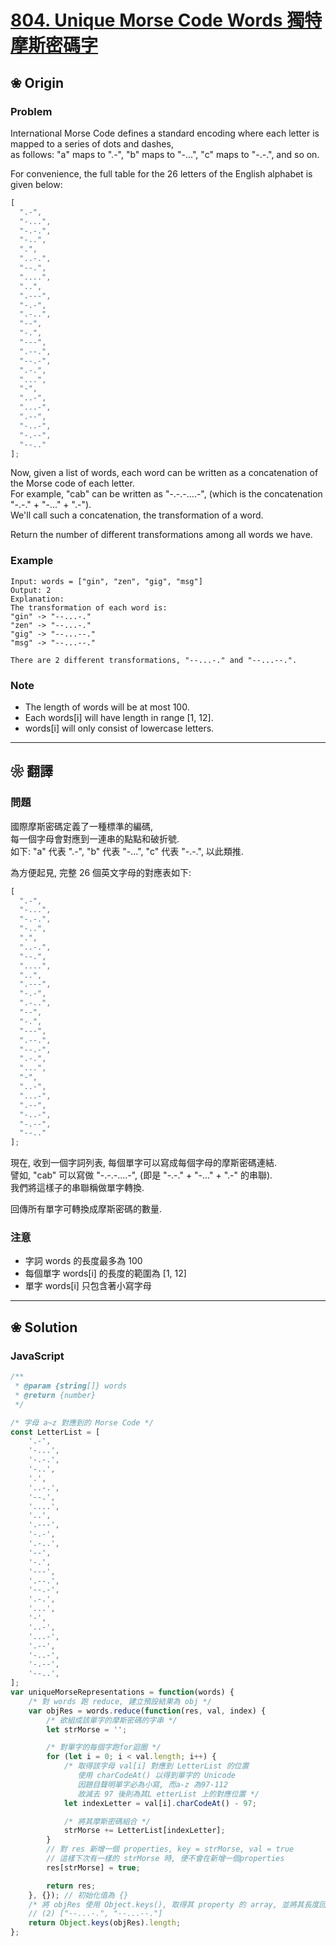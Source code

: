 # [804. Unique Morse Code Words 獨特摩斯密碼字][title]
<!-- 參考 超連結 Source -->
[title]:https://leetcode.com/problems/unique-morse-code-words/description/

## ❀ Origin

### Problem

International Morse Code defines a standard encoding where each letter is mapped to a series of dots and dashes,  
as follows: "a" maps to ".-", "b" maps to "-...", "c" maps to "-.-.", and so on.

For convenience, the full table for the 26 letters of the English alphabet is given below:

```javascript
[
  ".-",
  "-...",
  "-.-.",
  "-..",
  ".",
  "..-.",
  "--.",
  "....",
  "..",
  ".---",
  "-.-",
  ".-..",
  "--",
  "-.",
  "---",
  ".--.",
  "--.-",
  ".-.",
  "...",
  "-",
  "..-",
  "...-",
  ".--",
  "-..-",
  "-.--",
  "--.."
];
```

Now, given a list of words, each word can be written as a concatenation of the Morse code of each letter.  
For example, "cab" can be written as "-.-.-....-", (which is the concatenation "-.-." + "-..." + ".-").  
We'll call such a concatenation, the transformation of a word.

Return the number of different transformations among all words we have.

### Example

```
Input: words = ["gin", "zen", "gig", "msg"]
Output: 2
Explanation:
The transformation of each word is:
"gin" -> "--...-."
"zen" -> "--...-."
"gig" -> "--...--."
"msg" -> "--...--."

There are 2 different transformations, "--...-." and "--...--.".
```

### Note

- The length of words will be at most 100.
- Each words[i] will have length in range [1, 12].
- words[i] will only consist of lowercase letters.

---

## ❀ 翻譯

### 問題

國際摩斯密碼定義了一種標準的編碼,  
每一個字母會對應到一連串的點點和破折號.  
如下: "a" 代表 ".-", "b" 代表 "-...", "c" 代表 "-.-.", 以此類推.

為方便起見, 完整 26 個英文字母的對應表如下:

```javascript
[
  ".-",
  "-...",
  "-.-.",
  "-..",
  ".",
  "..-.",
  "--.",
  "....",
  "..",
  ".---",
  "-.-",
  ".-..",
  "--",
  "-.",
  "---",
  ".--.",
  "--.-",
  ".-.",
  "...",
  "-",
  "..-",
  "...-",
  ".--",
  "-..-",
  "-.--",
  "--.."
];
```

現在, 收到一個字詞列表, 每個單字可以寫成每個字母的摩斯密碼連結.  
譬如, "cab" 可以寫做 "-.-.-....-", (即是 "-.-." + "-..." + ".-" 的串聯).  
我們將這樣子的串聯稱做單字轉換.

回傳所有單字可轉換成摩斯密碼的數量.

### 注意

- 字詞 words 的長度最多為 100
- 每個單字 words[i] 的長度的範圍為 [1, 12]
- 單字 words[i] 只包含著小寫字母

***

## ❀ Solution
### JavaScript
```JavaScript
/**
 * @param {string[]} words
 * @return {number}
 */

/* 字母 a~z 對應到的 Morse Code */
const LetterList = [
	'.-',
	'-...',
	'-.-.',
	'-..',
	'.',
	'..-.',
	'--.',
	'....',
	'..',
	'.---',
	'-.-',
	'.-..',
	'--',
	'-.',
	'---',
	'.--.',
	'--.-',
	'.-.',
	'...',
	'-',
	'..-',
	'...-',
	'.--',
	'-..-',
	'-.--',
	'--..',
];
var uniqueMorseRepresentations = function(words) {
	/* 對 words 跑 reduce, 建立預設結果為 obj */
	var objRes = words.reduce(function(res, val, index) {
		/* 欲組成該單字的摩斯密碼的字串 */
		let strMorse = '';

		/* 對單字的每個字跑for迴圈 */
		for (let i = 0; i < val.length; i++) {
			/* 取得該字母 val[i] 對應到 LetterList 的位置 
			   使用 charCodeAt() 以得到單字的 Unicode
			   因題目聲明單字必為小寫, 而a-z 為97-112
			   故減去 97 後則為其L etterList 上的對應位置 */
			let indexLetter = val[i].charCodeAt() - 97;

			/* 將其摩斯密碼組合 */
			strMorse += LetterList[indexLetter];
		}
		// 對 res 新增一個 properties, key = strMorse, val = true
		// 這樣下次有一樣的 strMorse 時, 便不會在新增一個properties
		res[strMorse] = true;

		return res;
	}, {}); // 初始化值為 {}
	/* 將 objRes 使用 Object.keys(), 取得其 property 的 array, 並將其長度回傳*/
	// (2) ["--...-.", "--...--."]
	return Object.keys(objRes).length;
};
```